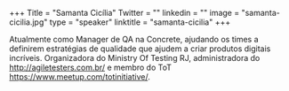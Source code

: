 +++
Title = "Samanta Cicília"
Twitter = ""
linkedin = "" 
image = "samanta-cicilia.jpg"
type = "speaker"
linktitle = "samanta-cicilia"
+++

Atualmente como Manager de QA na Concrete, ajudando os times a definirem estratégias de qualidade que ajudem a criar produtos digitais incríveis. Organizadora do Ministry Of Testing RJ, administradora do http://agiletesters.com.br/ e membro do ToT https://www.meetup.com/totinitiative/.
